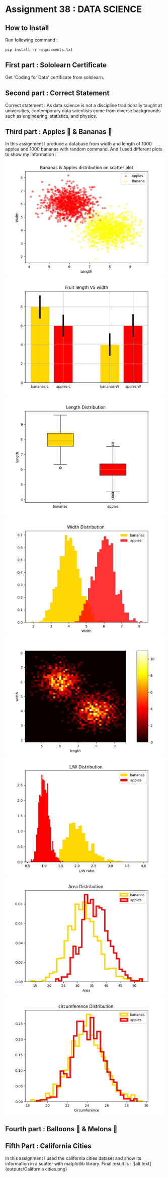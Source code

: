 # Assignment 38 : DATA SCIENCE

## How to Install
Run following command :
```
pip install -r requirments.txt
```

## First part : Sololearn Certificate
Get 'Coding for Data' certificate from sololearn.

## Second part : Correct Statement
Correct statement : As data science is not a discipline traditionally taught at universities, contemporary data scientists come from diverse backgrounds such as engineering, statistics, and physics.

## Third part : Apples 🍎 & Bananas 🍌
In this assignment I produce a database from width and length of 1000 applea and 1000 bananas with random command.
And I used different plots to show my information :
![alt text](<outputs/Banana & Apple Scatter plot.png>)
![alt text](<outputs/Banana & Apple Bar chart.png>)
![alt text](<outputs/Banana & Apple Box diagram.png>)
![alt text](<outputs/Banana & Apple Histogram.png>)
![alt text](<outputs/Banana & Apple joint distribution histogram.png>)
![alt text](<outputs/Banana & Apple Aspect ratio.png>)
![alt text](<outputs/Banana & Apple measure of area.png>)
![alt text](<outputs/Banana & Apple Perimeter.png>)

## Fourth part : Balloons 🎈 & Melons 🍈

## Fifth Part : California Cities 
In this assignment I used the california cities dataset and show its information in a scatter with matplotlib library.
Final result is :
![alt text](outputs/California cities.png)